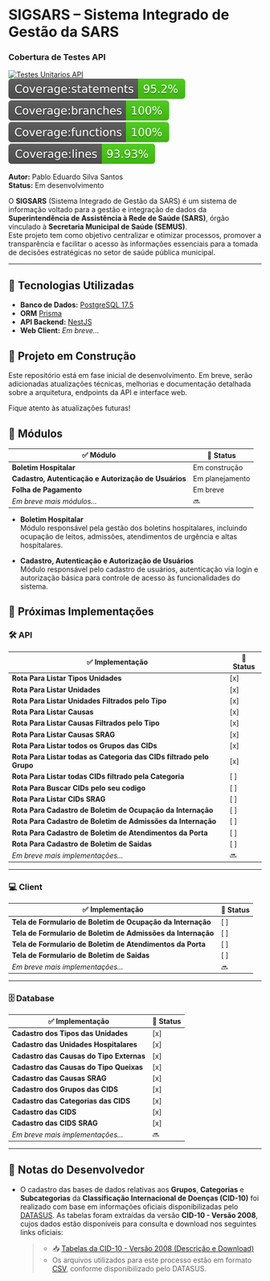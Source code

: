 # SIGSARS – Sistema Integrado de Gestão da SARS

### Cobertura de Testes API

[![Testes Unitarios API](https://github.com/heyitsmepablo/sigsars/actions/workflows/testes-unitarios-api.yml/badge.svg?branch=dev&event=push)](https://github.com/heyitsmepablo/sigsars/actions/workflows/testes-unitarios-api.yml)
![Statements](.github/badges/badge-statements.svg)
![Branches](.github/badges/badge-branches.svg)
![Functions](.github/badges/badge-functions.svg)
![Lines](.github/badges/badge-lines.svg)

**Autor:** Pablo Eduardo Silva Santos  
**Status:** Em desenvolvimento

O **SIGSARS** (Sistema Integrado de Gestão da SARS) é um sistema de informação voltado para a gestão e integração de dados da **Superintendência de Assistência à Rede de Saúde (SARS)**, órgão vinculado à **Secretaria Municipal de Saúde (SEMUS)**.  
Este projeto tem como objetivo centralizar e otimizar processos, promover a transparência e facilitar o acesso às informações essenciais para a tomada de decisões estratégicas no setor de saúde pública municipal.

---

## 🔧 Tecnologias Utilizadas

- **Banco de Dados:** [PostgreSQL 17.5](https://www.postgresql.org/)
- **ORM** [Prisma](https://www.prisma.io/)
- **API Backend:** [NestJS](https://nestjs.com/)
- **Web Client:** _Em breve..._

## 🚧 Projeto em Construção

Este repositório está em fase inicial de desenvolvimento. Em breve, serão adicionadas atualizações técnicas, melhorias e documentação detalhada sobre a arquitetura, endpoints da API e interface web.

Fique atento às atualizações futuras!

## 🧩 Módulos

| ✅ Módulo                                            | 📌 Status       |
| ---------------------------------------------------- | --------------- |
| **Boletim Hospitalar**                               | Em construção   |
| **Cadastro, Autenticação e Autorização de Usuários** | Em planejamento |
| **Folha de Pagamento**                               | Em breve        |
| _Em breve mais módulos..._                           | 🔜              |

- **Boletim Hospitalar**  
  Módulo responsável pela gestão dos boletins hospitalares, incluindo ocupação de leitos, admissões, atendimentos de urgência e altas hospitalares.

- **Cadastro, Autenticação e Autorização de Usuários**  
  Módulo responsável pelo cadastro de usuários, autenticação via login e autorização básica para controle de acesso às funcionalidades do sistema.

## 🚀 Próximas Implementações

### 🛠️ API

| ✅ Implementação                                                     | 📌 Status |
| -------------------------------------------------------------------- | --------- |
| **Rota Para Listar Tipos Unidades**                                  | [x]       |
| **Rota Para Listar Unidades**                                        | [x]       |
| **Rota Para Listar Unidades Filtrados pelo Tipo**                    | [x]       |
| **Rota Para Listar Causas**                                          | [x]       |
| **Rota Para Listar Causas Filtrados pelo Tipo**                      | [x]       |
| **Rota Para Listar Causas SRAG**                                     | [x]       |
| **Rota Para Listar todos os Grupos das CIDs**                        | [x]       |
| **Rota Para Listar todas as Categoria das CIDs filtrado pelo Grupo** | [x]       |
| **Rota Para Listar todas CIDs filtrado pela Categoria**              | [ ]       |
| **Rota Para Buscar CIDs pelo seu codigo**                            | [ ]       |
| **Rota Para Listar CIDs SRAG**                                       | [ ]       |
| **Rota Para Cadastro de Boletim de Ocupação da Internação**          | [ ]       |
| **Rota Para Cadastro de Boletim de Admissões da Internação**         | [ ]       |
| **Rota Para Cadastro de Boletim de Atendimentos da Porta**           | [ ]       |
| **Rota Para Cadastro de Boletim de Saidas**                          | [ ]       |
| _Em breve mais implementações..._                                    | 🔜        |

---

### 💻 Client

| ✅ Implementação                                             | 📌 Status |
| ------------------------------------------------------------ | --------- |
| **Tela de Formulario de Boletim de Ocupação da Internação**  | [ ]       |
| **Tela de Formulario de Boletim de Admissões da Internação** | [ ]       |
| **Tela de Formulario de Boletim de Atendimentos da Porta**   | [ ]       |
| **Tela de Formulario de Boletim de Saidas**                  | [ ]       |
| _Em breve mais implementações..._                            | 🔜        |

---

### 🗄️ Database

| ✅ Implementação                         | 📌 Status |
| ---------------------------------------- | --------- |
| **Cadastro dos Tipos das Unidades**      | [x]       |
| **Cadastro das Unidades Hospitalares**   | [x]       |
| **Cadastro das Causas do Tipo Externas** | [x]       |
| **Cadastro das Causas do Tipo Queixas**  | [x]       |
| **Cadastro das Causas SRAG**             | [x]       |
| **Cadastro dos Grupos das CIDS**         | [x]       |
| **Cadastro das Categorias das CIDS**     | [x]       |
| **Cadastro das CIDS**                    | [x]       |
| **Cadastro das CIDS SRAG**               | [x]       |
| _Em breve mais implementações..._        | 🔜        |

---

## 📄 Notas do Desenvolvedor

- O cadastro das bases de dados relativas aos **Grupos**, **Categorias** e **Subcategorias** da **Classificação Internacional de Doenças (CID-10)** foi realizado com base em informações oficiais disponibilizadas pelo [DATASUS](https://datasus.saude.gov.br/). As tabelas foram extraídas da versão **CID-10 - Versão 2008**, cujos dados estão disponíveis para consulta e download nos seguintes links oficiais:

  > - 📥 [Tabelas da CID-10 - Versão 2008 (Descrição e Download)](http://www2.datasus.gov.br/cid10/V2008/download.htm)
  > - Os arquivos utilizados para este processo estão em formato [CSV](http://www2.datasus.gov.br/cid10/V2008/descrcsv.htm), conforme disponibilizado pelo DATASUS.
